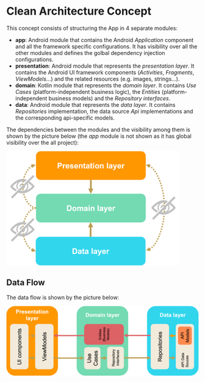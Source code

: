 # Clean Architecture Concept

This concept consists of structuring the App in 4 separate modules:
* **app**: Android module that contains the Android _Application_ component and all the framework specific configurations. It has visibility over all the other modules and defines the golbal dependency injection configurations.
* **presentation**: Android module that represents the _presentation layer_. It contains the Android UI framework components (_Activities_, _Fragments_, _ViewModels_...) and the related resources (e.g. images, strings...).
* **domain**: Kotlin module that represents the _domain layer_. It contains _Use Cases_ (platform-independent business logic), the _Entities_ (platform-independent business models) and the _Repository interfaces_.
* **data**: Android module that represents the _data layer_. It contains _Repositories_ implementation, the data source _Api_ implementations and the corresponding api-specific models. 


The dependencies between the modules and the visibility among them is shown by the picture below (the _app_ module is not shown as it has global visibility over the all project):

<img src="pictures/clean architecture - modules dependencies.png" height="300">


## Data Flow

The data flow is shown by the picture below:

<img src="pictures/clean architecture - data flow.png">

